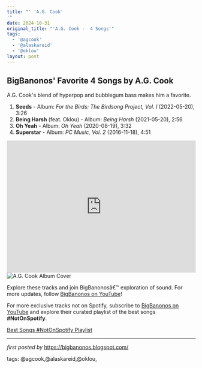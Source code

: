 ```yaml
---
title: "' 'A.G. Cook'
'"
date: 2024-10-31
original_title: "'A.G. Cook -  4 Songs'"
tags:
  - '@agcook'
  - '@alaskareid'
  - '@oklou'
layout: post
---
```

<h2>BigBanonos' Favorite 4 Songs by A.G. Cook</h2>
<p>A.G. Cook's blend of hyperpop and bubblegum bass makes him a favorite. </p> <ol> <li><strong>Seeds</strong> - Album: <em>For the Birds: The Birdsong Project, Vol. I</em> (2022-05-20), 3:26</li> <li><strong>Being Harsh</strong> (feat. Oklou) - Album: <em>Being Harsh</em> (2021-05-20), 2:56</li> <li><strong>Oh Yeah</strong> - Album: <em>Oh Yeah</em> (2020-08-19), 3:32</li> <li><strong>Superstar</strong> - Album: <em>PC Music, Vol. 2</em> (2016-11-18), 4:51</li>
</ol>
<iframe src="https://open.spotify.com/embed/playlist/0EwpRuijFLX5hLrfzTE0fh?utm_source=generator" width="100%" height="352" frameBorder="0" allowfullscreen="" allow="autoplay; clipboard-write; encrypted-media; fullscreen; picture-in-picture" loading="lazy"></iframe>
<img src="https://pyxis.nymag.com/v1/imgs/a0c/e29/13463b07250d7ec3c8933dd8b25b61c568-ag-cook-4.1x.rsquare.w1400.jpg" alt="A.G. Cook Album Cover" /> <p> Explore these tracks and join BigBanonosâ€™ exploration of sound. For more updates, follow <a href="https://www.youtube.com/channel/UCLKYEvwP847OahjcnkYMhjg">BigBanonos on YouTube</a>!</p>


<!--Subscribe and Playlist Links-->
<div>
    <p>For more exclusive tracks not on Spotify, subscribe to <a href="https://www.youtube.com/@BigBanonos" target="_blank">BigBanonos on YouTube</a> and explore their curated playlist of the best songs <strong>#NotOnSpotify</strong>.</p>
    <p><a href="https://www.youtube.com/playlist?list=PLtuNtuTatqI0kFahUCbtbfenC_ET5O_tr" target="_blank">Best Songs #NotOnSpotify Playlist<br /></a></p></div>

<hr />

<p><em>first posted by</em> <a href="https://bigbanonos.blogspot.com/" rel="noopener" target="_new">https://bigbanonos.blogspot.com/</a></p>

<p>tags: @agcook,@alaskareid,@oklou,</p>
